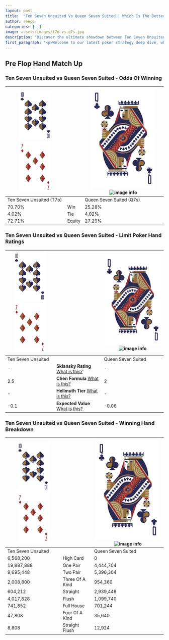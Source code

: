 ```yaml
---
layout: post
title:  "Ten Seven Unsuited Vs Queen Seven Suited | Which Is The Better Hand In Poker? A Complete Guide"
author: reece
categories: [  ]
image: assets/images/t7o-vs-q7s.jpg
description: "Discover the ultimate showdown between Ten Seven Unsuited and Queen Seven Suited in poker! Uncover the odds, strategies, and scenarios where one hand triumphs over the other. Get ready to up your poker game with this thrilling analysis."
first_paragraph: "<p>Welcome to our latest poker strategy deep dive, where we're pitting two distinct hands against each other in a high-stakes showdown: Ten Seven Unsuited vs Queen Seven Suited.</p><p>In the dynamic world of poker, every decision counts, and knowing which hand holds the upper hand is key to your success at the table.</p><p>In this article, we'll dissect these two hands, explore the scenarios where one dominates the other, and equip you with the knowledge to make strategic choices that can tip the odds in your favor.</p><p>Get ready to unravel the intriguing dynamics of these poker hands and elevate your game to new heights.</p>"
---
```




[comment]: # (sp0)

## Pre Flop Hand Match Up

<div class="table hand-ratings" markdown="1"> 



### Ten Seven Unsuited vs Queen Seven Suited - Odds Of Winning


    
| ![image info](assets/images/hand1/T.png) ![image info](assets/images/hand1/7o.png) |  | ![image info](assets/images/hand2/Q.png) ![image info](assets/images/hand2/7s.png) |
| -------- | -------- | -------- |
| Ten Seven Unsuited (T7o) |  | Queen Seven Suited (Q7s) |
| 70.70% | Win | 25.28% |
| 4.02% | Tie | 4.02% |
| 72.71% | Equity | 27.29% |




[comment]: # (sp1)



### Ten Seven Unsuited vs Queen Seven Suited - Limit Poker Hand Ratings


    
| ![image info](assets/images/hand1/T.png) ![image info](assets/images/hand1/7o.png) |  | ![image info](assets/images/hand2/Q.png) ![image info](assets/images/hand2/7s.png) |
| -------- | -------- | -------- |
| Ten Seven Unsuited |  | Queen Seven Suited |
| - | **Sklansky Rating** [What is this?](/sklansky-rating-explained) | - |
| 2.5 | **Chen Formula** [What is this?](/chen-formula-explained) | 2 |
| - | **Hellmuth Tier** [What is this?](/Hellmuth-tier-explained) | - |
| -0.1 | **Expected Value** [What is this?](/expected-value-explained) | -0.06 |




[comment]: # (sp2)



### Ten Seven Unsuited vs Queen Seven Suited - Winning Hand Breakdown


    
| ![image info](assets/images/hand1/T.png) ![image info](assets/images/hand1/7o.png) |  | ![image info](assets/images/hand2/Q.png) ![image info](assets/images/hand2/7s.png) |
| -------- | -------- | -------- |
| Ten Seven Unsuited |  | Queen Seven Suited |
| 6,568,200 | High Card | 0 |
| 19,887,888 | One Pair | 4,444,704 |
| 9,695,448 | Two Pair | 5,396,304 |
| 2,008,800 | Three Of A Kind | 954,360 |
| 604,212 | Straight | 2,939,448 |
| 4,017,828 | Flush | 1,099,740 |
| 741,852 | Full House | 701,244 |
| 47,808 | Four Of A Kind | 35,640 |
| 8,808 | Straight Flush | 12,924 |




[comment]: # (sp3)



</div>

[comment]: # (sp4)



[comment]: # (sp5)

